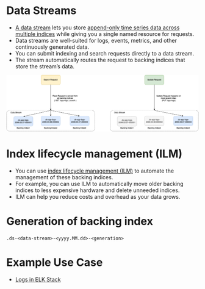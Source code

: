 
# Data Streams
- [A data stream](https://www.elastic.co/guide/en/elasticsearch/reference/current/data-streams.html#data-streams) lets you store [append-only time series data across multiple indices](../5_DatabaseInternals/AppendOnlyProperty.md) while giving you a single named resource for requests.
- Data streams are well-suited for logs, events, metrics, and other continuously generated data.
- You can submit indexing and search requests directly to a data stream. 
- The stream automatically routes the request to backing indices that store the stream’s data. 

![](ElasticSearch-DataStream.png)

# Index lifecycle management (ILM)
- You can use [index lifecycle management (ILM)](https://www.elastic.co/guide/en/elasticsearch/reference/current/index-lifecycle-management.html) to automate the management of these backing indices. 
- For example, you can use ILM to automatically move older backing indices to less expensive hardware and delete unneeded indices. 
- ILM can help you reduce costs and overhead as your data grows.

# Generation of backing index
````
.ds-<data-stream>-<yyyy.MM.dd>-<generation>
````

# Example Use Case
- [Logs in ELK Stack](../../12_Observability/ELK.md)